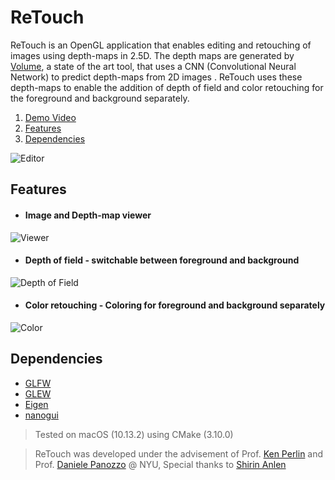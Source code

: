 # ReTouch

ReTouch is an OpenGL application that enables editing and retouching of images using depth-maps in 2.5D. The depth maps are generated by [Volume](http://volume.gl), a state of the art tool, that uses a CNN (Convolutional Neural Network) to predict depth-maps from 2D images . ReTouch uses these depth-maps to enable the addition of depth of field and color retouching for the foreground and background separately.
1. [Demo Video](https://www.youtube.com/watch?v=CAsy_jm85ZY)
1. [Features](#features)
1. [Dependencies](#dependencies)

![Editor](https://github.com/juniorxsound/ReTouch/blob/master/resources/editor.gif)

## Features

- #### Image and Depth-map viewer

![Viewer](https://github.com/juniorxsound/ReTouch/blob/master/resources/depthmap.gif)

- #### Depth of field - switchable between foreground and background

![Depth of Field](https://github.com/juniorxsound/ReTouch/blob/master/resources/dof.gif)

- #### Color retouching  - Coloring for foreground and background separately

![Color](https://github.com/juniorxsound/ReTouch/blob/master/resources/color.gif)

## Dependencies
- [GLFW](https://github.com/glfw/glfw)
- [GLEW](https://github.com/nigels-com/glew)
- [Eigen](https://github.com/libigl/eigen)
- [nanogui](https://github.com/wjakob/nanogui)

> Tested on macOS (10.13.2) using CMake (3.10.0)

> ReTouch was developed under the advisement of Prof. [Ken Perlin](https://github.com/futurerealitylab) and Prof. [Daniele Panozzo](https://github.com/danielepanozzo) @ NYU, Special thanks to [Shirin Anlen](http://shirin.works)
